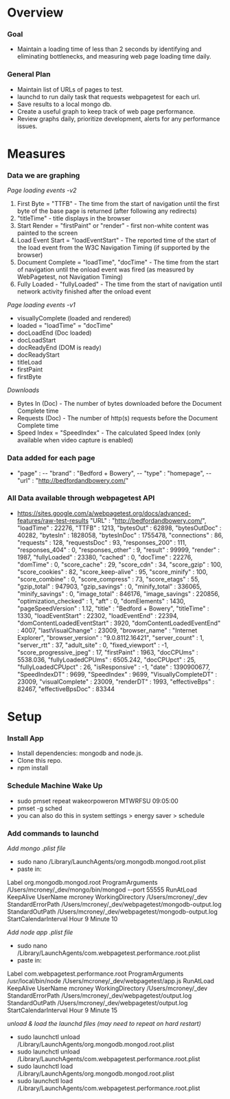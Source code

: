 # Overview

### Goal
- Maintain a loading time of less than 2 seconds by identifying and eliminating bottlenecks, and measuring web page loading time daily.

### General Plan
- Maintain list of URLs of pages to test.
- launchd to run daily task that requests webpagetest for each url.
- Save results to a local mongo db.
- Create a useful graph to keep track of web page performance.
- Review graphs daily, prioritize development, alerts for any performance issues.

# Measures

### Data we are graphing

*Page loading events -v2*
1. First Byte = "TTFB" - The time from the start of navigation until the first byte of the base page is returned (after following any redirects)
2. "titleTime" - title displays in the browser
3. Start Render = "firstPaint" or "render" - first non-white content was painted to the screen
4. Load Event Start = "loadEventStart" - The reported time of the start of the load event from the W3C Navigation Timing (if supported by the browser)
5. Document Complete = "loadTime", "docTime" - The time from the start of navigation until the onload event was fired (as measured by WebPagetest, not Navigation Timing)
6. Fully Loaded - "fullyLoaded" - The time from the start of navigation until network activity finished after the onload event

*Page loading events -v1*
- visuallyComplete (loaded and rendered)
- loaded = "loadTime" = "docTime"
- docLoadEnd (Doc loaded)
- docLoadStart
- docReadyEnd (DOM is ready)
- docReadyStart
- titleLoad
- firstPaint
- firstByte

*Downloads*
- Bytes In (Doc) - The number of bytes downloaded before the Document Complete time
- Requests (Doc) - The number of http(s) requests before the Document Complete time
- Speed Index = "SpeedIndex" - The calculated Speed Index (only available when video capture is enabled)

### Data added for each page
- "page" :
-- "brand" : "Bedford + Bowery",
-- "type" : "homepage",
-- "url" : "http://bedfordandbowery.com/"

### All Data available through webpagetest API
- https://sites.google.com/a/webpagetest.org/docs/advanced-features/raw-test-results
"URL" : "http://bedfordandbowery.com/",
"loadTime" : 22276,
"TTFB" : 1213,
"bytesOut" : 62898,
"bytesOutDoc" : 40282,
"bytesIn" : 1828058,
"bytesInDoc" : 1755478,
"connections" : 86,
"requests" : 128,
"requestsDoc" : 93,
"responses_200" : 111,
"responses_404" : 0,
"responses_other" : 9,
"result" : 99999,
"render" : 1987,
"fullyLoaded" : 23380,
"cached" : 0,
"docTime" : 22276,
"domTime" : 0,
"score_cache" : 29,
"score_cdn" : 34,
"score_gzip" : 100,
"score_cookies" : 82,
"score_keep-alive" : 95,
"score_minify" : 100,
"score_combine" : 0,
"score_compress" : 73,
"score_etags" : 55,
"gzip_total" : 947903,
"gzip_savings" : 0,
"minify_total" : 336065,
"minify_savings" : 0,
"image_total" : 846176,
"image_savings" : 220856,
"optimization_checked" : 1,
"aft" : 0,
"domElements" : 1430,
"pageSpeedVersion" : 1.12,
"title" : "Bedford + Bowery",
"titleTime" : 1330,
"loadEventStart" : 22302,
"loadEventEnd" : 22394,
"domContentLoadedEventStart" : 3920,
"domContentLoadedEventEnd" : 4007,
"lastVisualChange" : 23009,
"browser_name" : "Internet Explorer",
"browser_version" : "9.0.8112.16421",
"server_count" : 1,
"server_rtt" : 37,
"adult_site" : 0,
"fixed_viewport" : -1,
"score_progressive_jpeg" : 17,
"firstPaint" : 1963,
"docCPUms" : 5538.036,
"fullyLoadedCPUms" : 6505.242,
"docCPUpct" : 25,
"fullyLoadedCPUpct" : 26,
"isResponsive" : -1,
"date" : 1390900677,
"SpeedIndexDT" : 9699,
"SpeedIndex" : 9699,
"VisuallyCompleteDT" : 23009,
"visualComplete" : 23009,
"renderDT" : 1993,
"effectiveBps" : 82467,
"effectiveBpsDoc" : 83344

# Setup

### Install App
- Install dependencies: mongodb and node.js.
- Clone this repo.
- npm install

### Schedule Machine Wake Up
- sudo pmset repeat wakeorpoweron MTWRFSU 09:05:00
- pmset -g sched
- you can also do this in system settings > energy saver > schedule

### Add commands to launchd

*Add mongo .plist file*
- sudo nano /Library/LaunchAgents/org.mongodb.mongod.root.plist
- paste in:

<?xml version="1.0" encoding="UTF-8"?>
<!DOCTYPE plist PUBLIC "-//Apple//DTD PLIST 1.0//EN" "http://www.apple.com/DTDs/PropertyList-1.0.dtd">
<plist version="1.0">
<dict>
  <key>Label</key>
  <string>org.mongodb.mongod.root</string>
  <key>ProgramArguments</key>
  <array>
    <string>/Users/mcroney/_dev/mongo/bin/mongod</string>
    <string>--port</string>
    <string>55555</string>
  </array>
  <key>RunAtLoad</key>
  <false/>
  <key>KeepAlive</key>
  <false/>
  <key>UserName</key>
  <string>mcroney</string>
  <key>WorkingDirectory</key>
  <string>/Users/mcroney/_dev</string>
  <key>StandardErrorPath</key>
  <string>/Users/mcroney/_dev/webpagetest/mongodb-output.log</string>
  <key>StandardOutPath</key>
  <string>/Users/mcroney/_dev/webpagetest/mongodb-output.log</string>
  <key>StartCalendarInterval</key>
  <dict>
    <key>Hour</key>
    <integer>9</integer>
    <key>Minute</key>
    <integer>10</integer>
  </dict>
</dict>
</plist>


*Add node app .plist file*
- sudo nano /Library/LaunchAgents/com.webpagetest.performance.root.plist
- paste in:

<?xml version="1.0" encoding="UTF-8"?>
<!DOCTYPE plist PUBLIC "-//Apple//DTD PLIST 1.0//EN" "http://www.apple.com/DTDs/PropertyList-1.0.dtd">
<plist version="1.0">
<dict>
  <key>Label</key>
  <string>com.webpagetest.performance.root</string>
  <key>ProgramArguments</key>
  <array>
    <string>/usr/local/bin/node</string>
    <string>/Users/mcroney/_dev/webpagetest/app.js</string>
  </array>
  <key>RunAtLoad</key>
  <false/>
  <key>KeepAlive</key>
  <false/>
  <key>UserName</key>
  <string>mcroney</string>
  <key>WorkingDirectory</key>
  <string>/Users/mcroney/_dev</string>
  <key>StandardErrorPath</key>
  <string>/Users/mcroney/_dev/webpagetest/output.log</string>
  <key>StandardOutPath</key>
  <string>/Users/mcroney/_dev/webpagetest/output.log</string>
  <key>StartCalendarInterval</key>
  <dict>
    <key>Hour</key>
    <integer>9</integer>
    <key>Minute</key>
    <integer>15</integer>
  </dict>
</dict>
</plist>

*unload & load the launchd files (may need to repeat on hard restart)*
- sudo launchctl unload /Library/LaunchAgents/org.mongodb.mongod.root.plist
- sudo launchctl unload /Library/LaunchAgents/com.webpagetest.performance.root.plist
- sudo launchctl load /Library/LaunchAgents/org.mongodb.mongod.root.plist
- sudo launchctl load /Library/LaunchAgents/com.webpagetest.performance.root.plist

